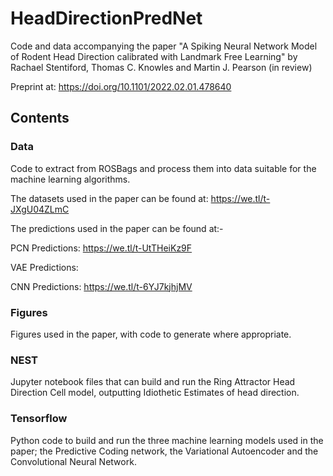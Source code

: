 # HeadDirectionPredNet
Code and data accompanying the paper "A Spiking Neural Network Model of Rodent Head Direction calibrated with Landmark Free Learning" by Rachael Stentiford, Thomas C. Knowles and Martin J. Pearson (in review)

Preprint at: https://doi.org/10.1101/2022.02.01.478640

## Contents

### Data

Code to extract from ROSBags and process them into data suitable for the machine learning algorithms.

The datasets used in the paper can be found at: https://we.tl/t-JXgU04ZLmC

The predictions used in the paper can be found at:-

PCN Predictions: https://we.tl/t-UtTHeiKz9F

VAE Predictions: 

CNN Predictions: https://we.tl/t-6YJ7kjhjMV

### Figures

Figures used in the paper, with code to generate where appropriate.

### NEST

Jupyter notebook files that can build and run the Ring Attractor Head Direction Cell model, outputting Idiothetic Estimates of head direction.

### Tensorflow

Python code to build and run the three machine learning models used in the paper; the Predictive Coding network, the Variational Autoencoder and the Convolutional Neural Network.

